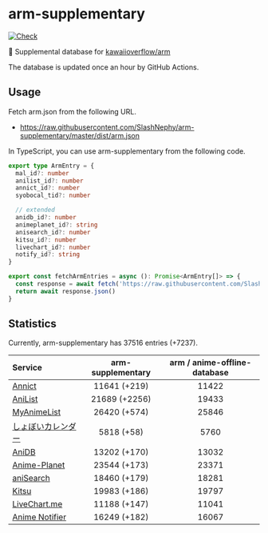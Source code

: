 # arm-supplementary

[![Check](https://github.com/SlashNephy/arm-supplementary/actions/workflows/check-node.yml/badge.svg)](https://github.com/SlashNephy/arm-supplementary/actions/workflows/check-node.yml)

💊 Supplemental database for [kawaiioverflow/arm](https://github.com/kawaiioverflow/arm)

The database is updated once an hour by GitHub Actions.

## Usage

Fetch arm.json from the following URL.

- https://raw.githubusercontent.com/SlashNephy/arm-supplementary/master/dist/arm.json

In TypeScript, you can use arm-supplementary from the following code.

```TypeScript
export type ArmEntry = {
  mal_id?: number
  anilist_id?: number
  annict_id?: number
  syobocal_tid?: number

  // extended
  anidb_id?: number
  animeplanet_id?: string
  anisearch_id?: number
  kitsu_id?: number
  livechart_id?: number
  notify_id?: string
}

export const fetchArmEntries = async (): Promise<ArmEntry[]> => {
  const response = await fetch('https://raw.githubusercontent.com/SlashNephy/arm-supplementary/master/dist/arm.json')
  return await response.json()
}
```

## Statistics

Currently, arm-supplementary has 37516 entries (+7237).

| Service                                     | arm-supplementary | arm / anime-offline-database |
| :------------------------------------------ | :---------------: | :--------------------------: |
| [Annict](https://annict.com)                |   11641 (+219)    |            11422             |
| [AniList](https://anilist.co)               |   21689 (+2256)   |            19433             |
| [MyAnimeList](https://myanimelist.net)      |   26420 (+574)    |            25846             |
| [しょぼいカレンダー](https://cal.syoboi.jp) |    5818 (+58)     |             5760             |
| [AniDB](https://anidb.net)                  |   13202 (+170)    |            13032             |
| [Anime-Planet](https://anime-planet.com)    |   23544 (+173)    |            23371             |
| [aniSearch](https://anisearch.com)          |   18460 (+179)    |            18281             |
| [Kitsu](https://kitsu.io)                   |   19983 (+186)    |            19797             |
| [LiveChart.me](https://livechart.me)        |   11188 (+147)    |            11041             |
| [Anime Notifier](https://notify.moe)        |   16249 (+182)    |            16067             |

